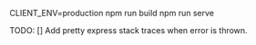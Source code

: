 CLIENT_ENV=production npm run build
npm run serve

TODO:
[] Add pretty express stack traces when error is thrown.
